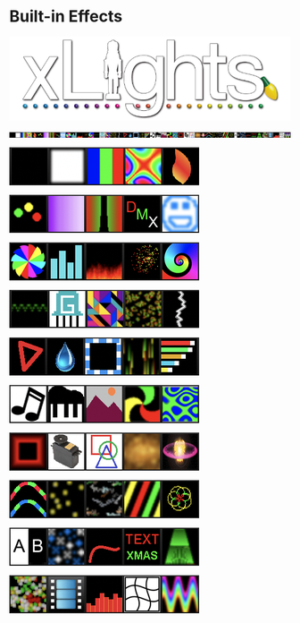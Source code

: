 # Built-in Effects

![](../../.gitbook/assets/xlights-logo.png)

![](../../.gitbook/assets/image%20%28350%29.png)

![](../../.gitbook/assets/image%20%28278%29.png)

![](../../.gitbook/assets/image%20%28694%29.png)

![](../../.gitbook/assets/image%20%28582%29.png)

![](../../.gitbook/assets/image%20%28251%29.png)

![](../../.gitbook/assets/image%20%28298%29.png)

![](../../.gitbook/assets/image%20%28347%29.png)

![](../../.gitbook/assets/image%20%28198%29.png)

![](../../.gitbook/assets/image%20%28376%29.png)

![](../../.gitbook/assets/image%20%28305%29.png)

![](../../.gitbook/assets/image%20%28207%29.png)

